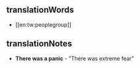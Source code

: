 ## translationWords

* [[en:tw:peoplegroup]]

## translationNotes

* **There was a panic** - "There was extreme fear"
